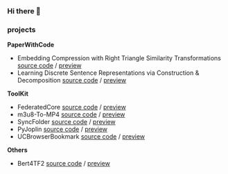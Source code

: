 ### Hi there 👋

<!--
**songs18/songs18** is a ✨ _special_ ✨ repository because its `README.md` (this file) appears on your GitHub profile.

Here are some ideas to get you started:

- 🔭 I’m currently working on ...
- 🌱 I’m currently learning ...
- 👯 I’m looking to collaborate on ...
- 🤔 I’m looking for help with ...
- 💬 Ask me about ...
- 📫 How to reach me: ...
- 😄 Pronouns: ...
- ⚡ Fun fact: ...
-->

<!--
I'm songs18

<p align="left">
    <img src="https://github-readme-stats-ecru-tau.vercel.app/api?username=songs18&count_private=true&show_icons=true&theme=gruvbox" alt="my github stats" width="420"/>
    &nbsp;
    <img src="https://github-readme-stats-ecru-tau.vercel.app/api/top-langs/?username=songs18&count_private=true&show_icons=true&layout=compact&theme=gruvbox" alt="languages" height="165">
</p>
-->
### projects

**PaperWithCode**
* Embedding Compression with Right Triangle Similarity Transformations [source code](https://github.com/songs18/rtst) / [preview](https://github.com/songs18/rtst)
* Learning Discrete Sentence Representations via Construction & Decomposition [source code](https://github.com/songs18/cd_algorithm) / [preview](https://github.com/songs18/cd_algorithm)

**ToolKit**
* FederatedCore [source code](https://github.com/songs18/FederatedCore) / [preview](https://github.com/songs18/FederatedCore)
* m3u8-To-MP4 [source code](https://github.com/songs18/m3u8_To_MP4) / [preview](https://github.com/songs18/m3u8_To_MP4)
* SyncFolder [source code](https://github.com/songs18/SyncFolder) / [preview](https://github.com/songs18/SyncFolder)
* PyJoplin [source code](https://github.com/songs18/PyJoplin) / [preview](https://github.com/songs18/PyJoplin)
* UCBrowserBookmark [source code](https://github.com/songs18/UCBrowserBookmark) / [preview](https://github.com/songs18/UCBrowserBookmark)

**Others**
* Bert4TF2 [source code](https://github.com/songs18/Bert4TF2) / [preview](https://github.com/songs18/Bert4TF2)
